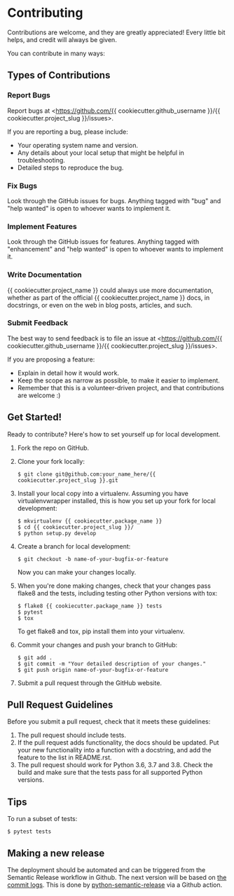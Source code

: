 # Contributing

Contributions are welcome, and they are greatly appreciated! Every little bit helps, and credit will always be given.

You can contribute in many ways:

## Types of Contributions

### Report Bugs

Report bugs at <https://github.com/{{ cookiecutter.github_username }}/{{ cookiecutter.project_slug }}/issues>.

If you are reporting a bug, please include:

- Your operating system name and version.
- Any details about your local setup that might be helpful in troubleshooting.
- Detailed steps to reproduce the bug.

### Fix Bugs

Look through the GitHub issues for bugs. Anything tagged with "bug" and "help wanted" is open to whoever wants to implement it.

### Implement Features

Look through the GitHub issues for features. Anything tagged with "enhancement" and "help wanted" is open to whoever wants to implement it.

### Write Documentation

{{ cookiecutter.project_name }} could always use more documentation, whether as part of the official {{ cookiecutter.project_name }} docs, in docstrings, or even on the web in blog posts, articles, and such.

### Submit Feedback

The best way to send feedback is to file an issue at <https://github.com/{{ cookiecutter.github_username }}/{{ cookiecutter.project_slug }}/issues>.

If you are proposing a feature:

- Explain in detail how it would work.
- Keep the scope as narrow as possible, to make it easier to implement.
- Remember that this is a volunteer-driven project, and that contributions are welcome :)

## Get Started!

Ready to contribute? Here's how to set yourself up for local development.

1. Fork the repo on GitHub.

2. Clone your fork locally:

   ```shell
   $ git clone git@github.com:your_name_here/{{ cookiecutter.project_slug }}.git
   ```

3. Install your local copy into a virtualenv. Assuming you have virtualenvwrapper installed, this is how you set up your fork for local development:

   ```shell
   $ mkvirtualenv {{ cookiecutter.package_name }}
   $ cd {{ cookiecutter.project_slug }}/
   $ python setup.py develop
   ```

4. Create a branch for local development:

   ```shell
   $ git checkout -b name-of-your-bugfix-or-feature
   ```

   Now you can make your changes locally.

5. When you're done making changes, check that your changes pass flake8 and the tests, including testing other Python versions with tox:

   ```shell
   $ flake8 {{ cookiecutter.package_name }} tests
   $ pytest
   $ tox
   ```

   To get flake8 and tox, pip install them into your virtualenv.

6. Commit your changes and push your branch to GitHub:

   ```shell
   $ git add .
   $ git commit -m "Your detailed description of your changes."
   $ git push origin name-of-your-bugfix-or-feature
   ```

7. Submit a pull request through the GitHub website.

## Pull Request Guidelines

Before you submit a pull request, check that it meets these guidelines:

1.  The pull request should include tests.
2.  If the pull request adds functionality, the docs should be updated. Put your new functionality into a function with a docstring, and add the feature to the list in README.rst.
3.  The pull request should work for Python 3.6, 3.7 and 3.8. Check the build and make sure that the tests pass for all supported Python versions.

## Tips

To run a subset of tests:

```shell
$ pytest tests
```

## Making a new release

The deployment should be automated and can be triggered from the Semantic Release workflow in Github. The next version will be based on [the commit logs](https://python-semantic-release.readthedocs.io/en/latest/commit-log-parsing.html#commit-log-parsing). This is done by [python-semantic-release](https://python-semantic-release.readthedocs.io/en/latest/index.html) via a Github action.
